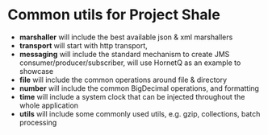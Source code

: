 Common utils for Project Shale
================

- **marshaller** will include the best available json & xml marshallers
- **transport** will start with http transport,
- **messaging** will include the standard mechanism to create JMS consumer/producer/subscriber, will use HornetQ as an example to showcase
- **file** will include the common operations around file & directory
- **number** will include the common BigDecimal operations, and formatting
- **time** will include a system clock that can be injected throughout the whole application
- **utils** will include some commonly used utils, e.g. gzip, collections, batch processing